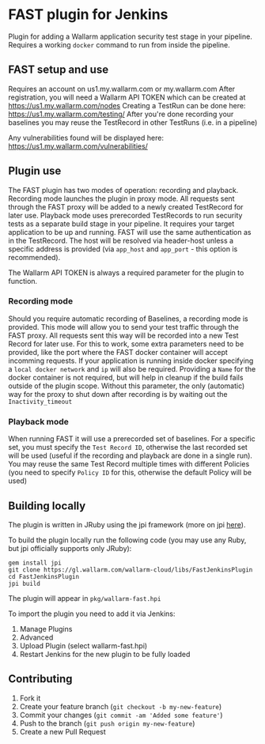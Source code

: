 # FAST plugin for Jenkins

Plugin for adding a Wallarm application security test stage in your pipeline.
Requires a working `docker` command to run from inside the pipeline.

## FAST setup and use

Requires an account on us1.my.wallarm.com or my.wallarm.com
After registration, you will need a Wallarm API TOKEN which can be created at https://us1.my.wallarm.com/nodes
Creating a TestRun can be done here: https://us1.my.wallarm.com/testing/
After you're done recording your baselines you may reuse the TestRecord in other TestRuns (i.e. in a pipeline)

Any vulnerabilities found will be displayed here: https://us1.my.wallarm.com/vulnerabilities/

## Plugin use

The FAST plugin has two modes of operation: recording and playback. Recording mode launches the plugin in proxy mode. All requests sent through the FAST proxy will be added to a newly created TestRecord for later use. Playback mode uses prerecorded TestRecords to run security tests as a separate build stage in your pipeline. It requires your target application to be up and running. FAST will use the same authentication as in the TestRecord. The host will be resolved via header-host unless a specific address is provided (via `app_host` and `app_port` - this option is recommended).

The Wallarm API TOKEN is always a required parameter for the plugin to function.

### Recording mode

Should you require automatic recording of Baselines, a recording mode is provided. This mode will allow you to send your test traffic through the FAST proxy. All requests sent this way will be recorded into a new Test Record for later use.
For this to work, some extra parameters need to be provided, like the port where the FAST docker container will accept incomming requests. If your application is running inside docker specifying a `local docker network` and `ip` will also be required.
Providing a `Name` for the docker container is not required, but will help in cleanup if the build fails outside of the plugin scope. Without this parameter, the only (automatic) way for the proxy to shut down after recording is by waiting out the `Inactivity_timeout`

### Playback mode

When running FAST it will use a prerecorded set of baselines. For a specific set, you must specify the `Test Record ID`, otherwise the last recorded set will be used (useful if the recording and playback are done in a single run).
You may reuse the same Test Record multiple times with different Policies (you need to specify `Policy ID` for this, otherwise the default Policy will be used)

## Building locally

The plugin is written in JRuby using the jpi framework (more on jpi [here]( https://github.com/jenkinsci/jenkins.rb/wiki/Getting-Started-With-Ruby-Plugins)).

To build the plugin locally run the following code (you may use any Ruby, but jpi officially supports only JRuby):
```
gem install jpi
git clone https://gl.wallarm.com/wallarm-cloud/libs/FastJenkinsPlugin
cd FastJenkinsPlugin
jpi build
```

The plugin will appear in `pkg/wallarm-fast.hpi`

To import the plugin you need to add it via Jenkins:

1. Manage Plugins
2. Advanced
3. Upload Plugin (select wallarm-fast.hpi)
4. Restart Jenkins for the new plugin to be fully loaded

## Contributing

1. Fork it
2. Create your feature branch (`git checkout -b my-new-feature`)
3. Commit your changes (`git commit -am 'Added some feature'`)
4. Push to the branch (`git push origin my-new-feature`)
5. Create a new Pull Request
